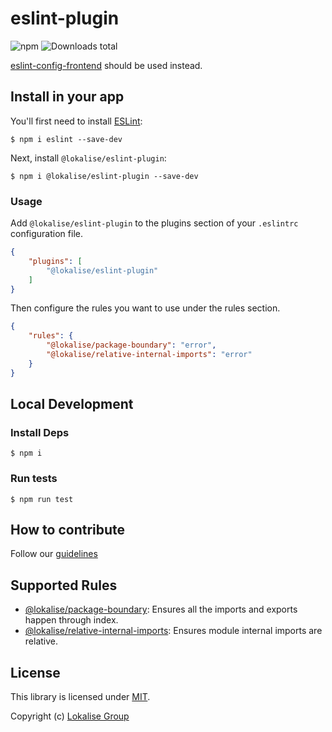 # eslint-plugin

![npm](https://img.shields.io/npm/v/@lokalise/eslint-plugin)
![Downloads total](https://img.shields.io/npm/dt/@lokalise/eslint-plugin)

[eslint-config-frontend](https://github.com/lokalise/eslint-config-frontend) should be used instead.

## Install in your app

You'll first need to install [ESLint](http://eslint.org):

```
$ npm i eslint --save-dev
```

Next, install `@lokalise/eslint-plugin`:

```
$ npm i @lokalise/eslint-plugin --save-dev
```

### Usage

Add `@lokalise/eslint-plugin` to the plugins section of your `.eslintrc` configuration file.

```json
{
    "plugins": [
        "@lokalise/eslint-plugin"
    ]
}
```

Then configure the rules you want to use under the rules section.

```json
{
    "rules": {
        "@lokalise/package-boundary": "error",
        "@lokalise/relative-internal-imports": "error"
    }
}
```

## Local Development

### Install Deps

```
$ npm i
```

### Run tests

```
$ npm run test
```

## How to contribute

Follow our [guidelines](CONTRIBUTING.md)

## Supported Rules

* [@lokalise/package-boundary](docs/rules/package-boundary.md): Ensures all the imports and exports happen through index.
* [@lokalise/relative-internal-imports](docs/rules/relative-internal-imports.md): Ensures module internal imports are relative.

## License

This library is licensed under [MIT](https://github.com/lokalise/eslint-plugin/blob/main/LICENSE).

Copyright (c) [Lokalise Group](http://lokalise.com)
